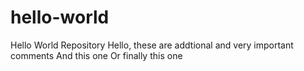 # hello-world
Hello World Repository
Hello, these are addtional and very important comments
And this one
Or finally this one
